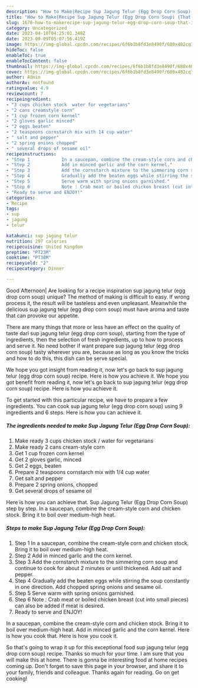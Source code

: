 ```yaml
---
description: "How to Make|Recipe Sup Jagung Telur (Egg Drop Corn Soup) {That is Special"
title: "How to Make|Recipe Sup Jagung Telur (Egg Drop Corn Soup) {That is Special"
slug: 1678-how-to-makerecipe-sup-jagung-telur-egg-drop-corn-soup-that-is-special
category: Uncategorized
date: 2023-04-10T04:25:01.348Z
date: 2023-09-09T05:07:56.419Z
image: https://img-global.cpcdn.com/recipes/6f6b1b8fd3e8490f/680x482cq70/sup-jagung-telur-egg-drop-corn-soup-recipe-main-photo.jpg
hideToc: false
enableToc: true
enableTocContent: false
thumbnail: https://img-global.cpcdn.com/recipes/6f6b1b8fd3e8490f/680x482cq70/sup-jagung-telur-egg-drop-corn-soup-recipe-main-photo.jpg
cover: https://img-global.cpcdn.com/recipes/6f6b1b8fd3e8490f/680x482cq70/sup-jagung-telur-egg-drop-corn-soup-recipe-main-photo.jpg
author: Admin
authorAv: notfound
ratingvalue: 4.9
reviewcount: 7
recipeingredient:
- "3 cups chicken stock  water for vegetarians"
- "2 cans creamstyle corn"
- "1 cup frozen corn kernel"
- "2 gloves garlic minced"
- "2 eggs beaten"
- "2 teaspoons cornstarch mix with 14 cup water"
- " salt and pepper"
- "2 spring onions chopped"
- " several drops of sesame oil"
recipeinstructions:
- "Step 1            In a saucepan, combine the cream-style corn and chicken stock. Bring it to boil over medium-high heat."
- "Step 2            Add in minced garlic and the corn kernel."
- "Step 3            Add the cornstarch mixture to the simmering corn soup and continue to cook for about 2 minutes or until thickened. Add salt and pepper."
- "Step 4            Gradually add the beaten eggs while stirring the soup constantly in one direction. Add chopped spring onions and sesame oil."
- "Step 5            Serve warm with spring onions garnished."
- "Step 6            Note : Crab meat or boiled chicken breast (cut into small pieces) can also be added if meat is desired."
- "Ready to serve and ENJOY!"
categories:
- Recipe
tags:
- sup
- jagung
- telur

katakunci: sup jagung telur 
nutrition: 297 calories
recipecuisine: United Kingdom
preptime: "PT23M"
cooktime: "PT38M"
recipeyield: "2"
recipecategory: Dinner

---
```



Good Afternoon| Are looking for a recipe inspiration sup jagung telur (egg drop corn soup) unique? The method of making is difficult to easy. If wrong process it, the result will be tasteless and even unpleasant. Meanwhile the delicious sup jagung telur (egg drop corn soup) must have aroma and taste that can provoke our appetite.






There are many things that more or less have an effect on the quality of taste dari sup jagung telur (egg drop corn soup), starting from the type of ingredients, then the selection of fresh ingredients, up to how to process and serve it. No need bother if want prepare sup jagung telur (egg drop corn soup) tasty wherever you are, because as long as you know the tricks and how to do this, this dish can be serve special.


We hope you got insight from reading it, now let&#39;s go back to sup jagung telur (egg drop corn soup) recipe. Here is how you achieve it. We hope you got benefit from reading it, now let&#39;s go back to sup jagung telur (egg drop corn soup) recipe. Here is how you achieve it.


To get started with this particular recipe, we have to prepare a few ingredients. You can cook sup jagung telur (egg drop corn soup) using 9 ingredients and 6 steps. Here is how you can achieve it.

<!--inarticleads1-->

##### The ingredients needed to make Sup Jagung Telur (Egg Drop Corn Soup):

1. Make ready 3 cups chicken stock / water for vegetarians
1. Make ready 2 cans cream-style corn
1. Get 1 cup frozen corn kernel
1. Get 2 gloves garlic, minced
1. Get 2 eggs, beaten
1. Prepare 2 teaspoons cornstarch mix with 1/4 cup water
1. Get  salt and pepper
1. Prepare 2 spring onions, chopped
1. Get  several drops of sesame oil


Here is how you can achieve that. Sup Jagung Telur (Egg Drop Corn Soup) step by step. In a saucepan, combine the cream-style corn and chicken stock. Bring it to boil over medium-high heat. 

<!--inarticleads2-->

##### Steps to make Sup Jagung Telur (Egg Drop Corn Soup):

1. Step 1            In a saucepan, combine the cream-style corn and chicken stock. Bring it to boil over medium-high heat.
1. Step 2            Add in minced garlic and the corn kernel.
1. Step 3            Add the cornstarch mixture to the simmering corn soup and continue to cook for about 2 minutes or until thickened. Add salt and pepper.
1. Step 4            Gradually add the beaten eggs while stirring the soup constantly in one direction. Add chopped spring onions and sesame oil.
1. Step 5            Serve warm with spring onions garnished.
1. Step 6            Note : Crab meat or boiled chicken breast (cut into small pieces) can also be added if meat is desired.
1. Ready to serve and ENJOY!

In a saucepan, combine the cream-style corn and chicken stock. Bring it to boil over medium-high heat. Add in minced garlic and the corn kernel. Here is how you cook that. Here is how you cook it. 

So that's going to wrap it up for this exceptional food sup jagung telur (egg drop corn soup) recipe. Thanks so much for your time. I am sure that you will make this at home. There is gonna be interesting food at home recipes coming up. Don't forget to save this page in your browser, and share it to your family, friends and colleague. Thanks again for reading. Go on get cooking!
